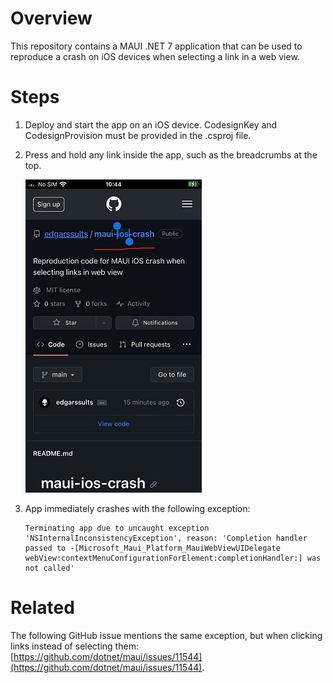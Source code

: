 # Overview

This repository contains a MAUI .NET 7 application that can be used to reproduce a crash on iOS devices when selecting a link in a web view.

# Steps

1. Deploy and start the app on an iOS device. CodesignKey and CodesignProvision must be provided in the .csproj file.
2. Press and hold any link inside the app, such as the breadcrumbs at the top.

    ![Screenshot](screenshots/1.jpg)

3. App immediately crashes with the following exception:

    ```
    Terminating app due to uncaught exception 'NSInternalInconsistencyException', reason: 'Completion handler passed to -[Microsoft_Maui_Platform_MauiWebViewUIDelegate webView:contextMenuConfigurationForElement:completionHandler:] was not called'
    ```

# Related

The following GitHub issue mentions the same exception, but when clicking links instead of selecting them: [https://github.com/dotnet/maui/issues/11544](https://github.com/dotnet/maui/issues/11544).